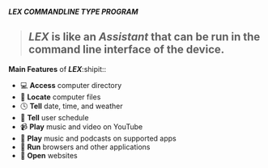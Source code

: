 ***LEX COMMANDLINE TYPE PROGRAM***
> ## ***LEX*** is like an *Assistant* that can be run in the command line interface of the device.

**Main Features** of ***LEX***:shipit::
- :computer: **Access** computer directory
- :file_folder: **Locate** computer files
- :clock4: **Tell** date, time, and weather
- :calendar: **Tell** user schedule
- :video_camera: **Play** music and video on YouTube
- :musical_note: **Play** music and podcasts on supported apps
- :floppy_disk: **Run** browsers and other applications
- :iphone: **Open** websites

